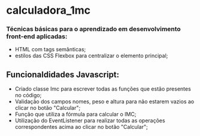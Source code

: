 # calculadora_1mc

### Técnicas básicas para o aprendizado em desenvolvimento front-end aplicadas:
- HTML com tags semânticas;
- estilos das CSS Flexbox para centralizar o elemento principal;

## Funcionaldidades Javascript:
- Criado classe Imc para escrever todas as funções que estão presentes no código;
- Validação dos campos nomes, peso e altura para não estarem vazios ao clicar no botão "Calcular";
- Função que utiliza a fórmula para calcular o IMC;
- Utilização do EventListener para realizar todas as operações correspondentes acima ao clicar no botão "Calcular";
